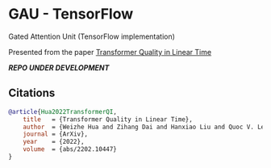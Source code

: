 # GAU - TensorFlow
Gated Attention Unit (TensorFlow implementation)

Presented from the paper [Transformer Quality in Linear Time](https://arxiv.org/pdf/2202.10447.pdf)

__*REPO UNDER DEVELOPMENT*__

## Citations

```bibtex
@article{Hua2022TransformerQI,
    title   = {Transformer Quality in Linear Time},
    author  = {Weizhe Hua and Zihang Dai and Hanxiao Liu and Quoc V. Le},
    journal = {ArXiv},
    year    = {2022},
    volume  = {abs/2202.10447}
}
```
